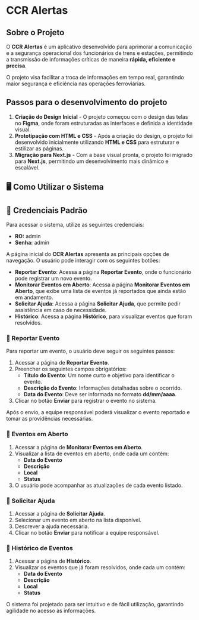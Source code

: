 # CCR Alertas

## Sobre o Projeto

O **CCR Alertas** é um aplicativo desenvolvido para aprimorar a comunicação e a segurança operacional dos funcionários de trens e estações, permitindo a transmissão de informações críticas de maneira **rápida, eficiente e precisa**.

O projeto visa facilitar a troca de informações em tempo real, garantindo maior segurança e eficiência nas operações ferroviárias.

## Passos para o desenvolvimento do projeto

1. **Criação do Design Inicial** - O projeto começou com o design das telas no **Figma**, onde foram estruturadas as interfaces e definida a identidade visual.
2. **Prototipação com HTML e CSS** - Após a criação do design, o projeto foi desenvolvido inicialmente utilizando **HTML e CSS** para estruturar e estilizar as páginas.
3. **Migração para Next.js** - Com a base visual pronta, o projeto foi migrado para **Next.js**, permitindo um desenvolvimento mais dinâmico e escalável.

## 🖥️ Como Utilizar o Sistema

## 🔑 Credenciais Padrão

Para acessar o sistema, utilize as seguintes credenciais:

-   **RO:** admin
-   **Senha:** admin

A página inicial do **CCR Alertas** apresenta as principais opções de navegação. O usuário pode interagir com os seguintes botões:

-   **Reportar Evento**: Acessa a página **Reportar Evento**, onde o funcionário pode registrar um novo evento.
-   **Monitorar Eventos em Aberto**: Acessa a página **Monitorar Eventos em Aberto**, que exibe uma lista de eventos já reportados que ainda estão em andamento.
-   **Solicitar Ajuda**: Acessa a página **Solicitar Ajuda**, que permite pedir assistência em caso de necessidade.
-   **Histórico**: Acessa a página **Histórico**, para visualizar eventos que foram resolvidos.

### 📌 Reportar Evento

Para reportar um evento, o usuário deve seguir os seguintes passos:

1. Acessar a página de **Reportar Evento**.
2. Preencher os seguintes campos obrigatórios:
    - **Título do Evento**: Um nome curto e objetivo para identificar o evento.
    - **Descrição do Evento**: Informações detalhadas sobre o ocorrido.
    - **Data do Evento**: Deve ser informada no formato **dd/mm/aaaa**.
3. Clicar no botão **Enviar** para registrar o evento no sistema.

Após o envio, a equipe responsável poderá visualizar o evento reportado e tomar as providências necessárias.

### 📌 Eventos em Aberto

1. Acessar a página de **Monitorar Eventos em Aberto**.
2. Visualizar a lista de eventos em aberto, onde cada um contém:
    - **Data do Evento**
    - **Descrição**
    - **Local**
    - **Status**
3. O usuário pode acompanhar as atualizações de cada evento listado.

### 📌 Solicitar Ajuda

1. Acessar a página de **Solicitar Ajuda**.
2. Selecionar um evento em aberto na lista disponível.
3. Descrever a ajuda necessária.
4. Clicar no botão **Enviar** para notificar a equipe responsável.

### 📌 Histórico de Eventos

1. Acessar a página de **Histórico**.
2. Visualizar os eventos que já foram resolvidos, onde cada um contém:
    - **Data do Evento**
    - **Descrição**
    - **Local**
    - **Status**

O sistema foi projetado para ser intuitivo e de fácil utilização, garantindo agilidade no acesso às informações.
